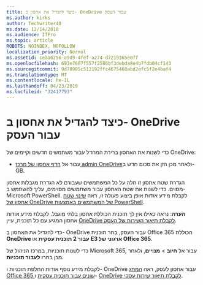 ```yaml
---
title: כיצד להגדיל את אחסון ב- OneDrive עבור העסק
ms.author: kirks
author: Techwriter40
ms.date: 12/14/2018
ms.audience: ITPro
ms.topic: article
ROBOTS: NOINDEX, NOFOLLOW
localization_priority: Normal
ms.assetid: ceaa6256-a9d9-4fef-a274-d7219365e07f
ms.openlocfilehash: 693e7607f557f2586bf3debda8e4b7fdb04cf143
ms.sourcegitcommit: 9d78905c512192ffc4675468abd2efc5f2e4baf4
ms.translationtype: MT
ms.contentlocale: he-IL
ms.lasthandoff: 04/23/2019
ms.locfileid: "32417793"
---
```

# <a name="how-to-increase-storage-in-onedrive-for-business"></a>כיצד להגדיל את אחסון ב- OneDrive עבור העסק

כדי לשנות את האחסון ברירת המחדל עבור משתמשים חדשים וקיימים של OneDrive:
  
- עבור אל [הדף אחסון של מרכז admin OneDrive](https://admin.onedrive.com/?v=StorageSettings)ולאחר מכן הזן את סכום חדש ב- GB.
    
הגדרת שטח אחסון זו חלה על כל המשתמשים שעבורם לא הגדרת מגבלות אחסון מסוים. כדי לשנות את שטח האחסון עבור משתמשים מסוימים, עליך להשתמש ב- Microsoft PowerShell. לקבלת מידע אודות אופן ביצוע פעולה זו, ראה [שינוי שטח אחסון של OneDrive של המשתמשים באמצעות PowerShell](https://go.microsoft.com/fwlink/?linkid=866402). 
  
 **הערה**: נראה כאילו אין לך תוכנית הכוללת אחסון בלתי מוגבל. לקבלת מידע אודות אחסון המגיע עם כל תוכנית, עיין [OneDrive לקבלת תיאור השירות של העסק](https://go.microsoft.com/fwlink/p/?LinkID=826071).
  
כדי להגדיל את האחסון ב- OneDrive עבור העסק, בחר תוכנית Office 365 הכוללת **OneDrive עבור 2 תוכנית עסקית** או **E3 ארגוני של Office 365**. 
  
כדי לשנות תוכניות, במרכז הניהול של Microsoft 365, עבור אל **חיוב** \> **מנויים**, ולאחר מכן בחרו **לעבור תוכניות.**
  
לקבלת מידע נוסף אודות החלפת תוכניות ו- OneDrive עבור אחסון לעסק, ראה [המתג Office 365 שונים עבור תוכנית עסקית](https://go.microsoft.com/fwlink/?LinkId=2031117) ו- [OneDrive לקבלת תיאור שירות עסקי](https://go.microsoft.com/fwlink/?LinkId-2031122).
  

